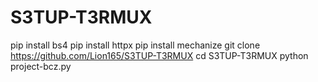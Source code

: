 # S3TUP-T3RMUX
pip install bs4
pip install httpx
pip install mechanize
git clone https://github.com/Lion165/S3TUP-T3RMUX
cd S3TUP-T3RMUX
python project-bcz.py
